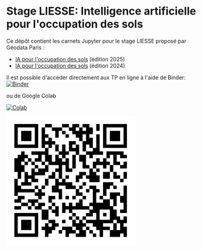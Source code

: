 # Stage LIESSE: Intelligence artificielle pour l'occupation des sols

Ce dépôt contient les carnets Jupyter pour le stage LIESSE proposé par Géodata Paris :
- [IA pour l'occupation des sols](https://liesse.minesparis.psl.eu/course/view.php?id=238) (édition 2025)
- [IA pour l'occupation des sols](https://liesse.minesparis.psl.eu/course/view.php?id=200) (édition 2024)

Il est possible d'accéder directement aux TP en ligne à l'aide de Binder:
[![Binder](https://mybinder.org/badge_logo.svg)](https://mybinder.org/v2/gh/nshaud/liesse/HEAD)

ou de Google Colab

[![Colab](https://colab.research.google.com/assets/colab-badge.svg)](https://colab.research.google.com/github/nshaud/liesse/blob/main/)

![QR code](qr-code.png)

